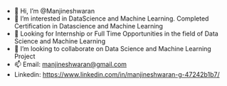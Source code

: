 - 👋 Hi, I’m @Manjineshwaran
- 👀 I’m interested in DataScience and Machine Learning. Completed Certification in Datascience and Machine Learning
- 🌱 Looking for Internship or Full Time Opportunities in the field of Data Science and Machine Learning
- 💞️ I’m looking to collaborate on Data Science and Machine Learning Project
- 📫 Email: manjineshwaran@gmail.com
- Linkedin: https://www.linkedin.com/in/manjineshwaran-g-47242b1b7/

<!---
Manjineshwaran/Manjineshwaran is a ✨ special ✨ repository because its `README.md` (this file) appears on your GitHub profile.
You can click the Preview link to take a look at your changes.
--->
